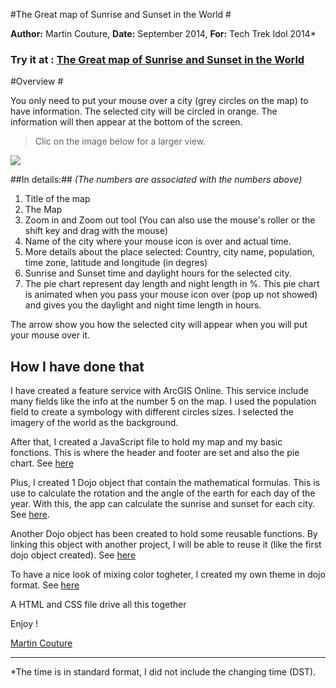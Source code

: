 #The Great map of Sunrise and Sunset in the World #

**Author:** Martin Couture, **Date:** September 2014, **For:** Tech Trek Idol 2014*


### **Try it at : [The Great map of Sunrise and Sunset in the World](http://membre.oricom.ca/publiccouture/sunrisesunset)** ###
 
#Overview #

You only need to put your mouse over a city (grey circles on the map) to have information. The selected city will be circled in orange. The information will then appear at the bottom of the screen. 

> Clic on the image below for a larger view.

![](http://membre.oricom.ca/publiccouture/sunrisesunset/readmeimg/Full.jpg)


##In details:##
*(The numbers are associated with the numbers above)*

1. Title of the map
2. The Map
3. Zoom in and Zoom out tool (You can also use the mouse's roller or the shift key and drag with the mouse)
4. Name of the city where your mouse icon is over and actual time.
5. More details about the place selected: Country, city name, population, time zone, latitude and longitude (in degres)
6. Sunrise and Sunset time and daylight hours for the selected city.
7. The pie chart represent day length and night length in %. This pie chart is animated when you pass your mouse icon over (pop up not showed) and gives you the daylight and night time length in hours. 

The arrow show you how the selected city will appear when you will put your mouse over it. 


## How I have done that ##

I have created a feature service with ArcGIS Online. This service include many fields like the info at the number 5 on the map. I used the population field to create a symbology with different circles sizes. I selected the imagery of the world as the background.

After that, I created a JavaScript file to hold my map and my basic fonctions. This is where the header and footer are set and also the pie chart. See [here](http://membre.oricom.ca/publiccouture/sunrisesunset/js/map.js)

Plus, I created 1 Dojo object that contain the mathematical formulas. This is use to calculate the rotation and the angle of the earth for each day of the year. With this, the app can calculate the sunrise and sunset for each city. See [here](http://membre.oricom.ca/publiccouture/sunrisesunset/js/sunrisesunset.js). 

Another Dojo object has been created to hold some reusable functions. By linking this object with another project, I will be able to reuse it (like the first dojo object created). See [here](http://membre.oricom.ca/publiccouture/sunrisesunset/js/coordinatesTools.js)

To have a nice look of mixing color togheter, I created my own theme in dojo format. See [here](http://membre.oricom.ca/publiccouture/sunrisesunset/js/ephemeridesTheme.js)

A HTML and CSS file drive all this together

Enjoy !

[Martin Couture](mailto:mcouture@esri.ca)

----------

*The time is in standard format, I did not include the changing time (DST).
